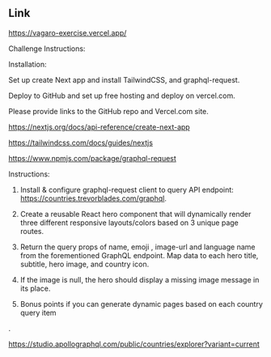 ## Link

https://vagaro-exercise.vercel.app/

Challenge Instructions:

Installation:

Set up create Next app and install TailwindCSS, and graphql-request.

Deploy to GitHub and set up free hosting and deploy on vercel.com.

Please provide links to the GitHub repo and Vercel.com site.

https://nextjs.org/docs/api-reference/create-next-app

https://tailwindcss.com/docs/guides/nextjs

https://www.npmjs.com/package/graphql-request

Instructions:

1. Install & configure graphql-request client to query API endpoint: https://countries.trevorblades.com/graphql.

2. Create a reusable React hero component that will dynamically render three different responsive layouts/colors based on 3 unique page routes.

3. Return the query props of name, emoji , image-url and language name from the forementioned GraphQL endpoint. Map data to each hero title, subtitle, hero image, and country icon.

4. If the image is null, the hero should display a missing image message in its place.

5. Bonus points if you can generate dynamic pages based on each country query item

.

https://studio.apollographql.com/public/countries/explorer?variant=current
